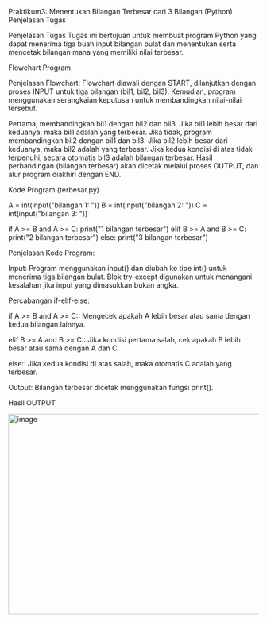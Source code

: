 Praktikum3: Menentukan Bilangan Terbesar dari 3 Bilangan (Python)
Penjelasan Tugas

Penjelasan Tugas
Tugas ini bertujuan untuk membuat program Python yang dapat menerima tiga buah input bilangan bulat dan menentukan serta mencetak bilangan mana yang memiliki nilai terbesar.

Flowchart Program

Penjelasan Flowchart: Flowchart diawali dengan START, dilanjutkan dengan proses INPUT untuk tiga bilangan (bil1, bil2, bil3). Kemudian, program menggunakan serangkaian keputusan untuk membandingkan nilai-nilai tersebut.

Pertama, membandingkan bil1 dengan bil2 dan bil3. Jika bil1 lebih besar dari keduanya, maka bil1 adalah yang terbesar.
Jika tidak, program membandingkan bil2 dengan bil1 dan bil3. Jika bil2 lebih besar dari keduanya, maka bil2 adalah yang terbesar.
Jika kedua kondisi di atas tidak terpenuhi, secara otomatis bil3 adalah bilangan terbesar. Hasil perbandingan (bilangan terbesar) akan dicetak melalui proses OUTPUT, dan alur program diakhiri dengan END.

Kode Program (terbesar.py)

A = int(input("bilangan 1: "))
B = int(input("bilangan 2: "))
C = int(input("bilangan 3: "))



if A >= B and A >= C:
    print("1 bilangan terbesar")
elif B >= A and B >= C:
    print("2 bilangan terbesar")
else:
    print("3 bilangan terbesar")


Penjelasan Kode Program:

Input: Program menggunakan input() dan diubah ke tipe int() untuk menerima tiga bilangan bulat. Blok try-except digunakan untuk menangani kesalahan jika input yang dimasukkan bukan angka.

Percabangan if-elif-else:

if A >= B and A >= C:: Mengecek apakah A lebih besar atau sama dengan kedua bilangan lainnya.

elif B >= A and B >= C:: Jika kondisi pertama salah, cek apakah B lebih besar atau sama dengan A dan C.

else:: Jika kedua kondisi di atas salah, maka otomatis C adalah yang terbesar.

Output: Bilangan terbesar dicetak menggunakan fungsi print().

Hasil OUTPUT

<img width="1869" height="404" alt="image" src="https://github.com/user-attachments/assets/8569b7b8-80ed-42f7-b4ac-a3c6d4c8255c" />
